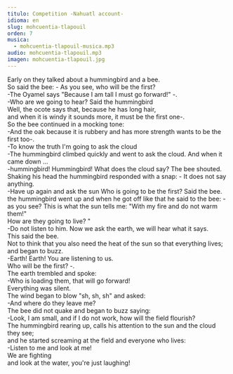 ```yaml
---
titulo: Competition -Nahuatl account-
idioma: en
slug: mohcuentia-tlapouil
orden: 7
musica: 
  - mohcuentia-tlapouil-musica.mp3
audio: mohcuentia-tlapouil.mp3
imagen: mohcuentia-tlapouil.jpg
---
```


Early on they talked about a hummingbird and a bee.<br>
So said the bee: - As you see, who will be the first?<br>
-The Oyamel says "Because I am tall I must go forward!" -.<br>
-Who are we going to hear? Said the hummingbird<br>
Well, the ocote says that, because he has long hair,<br>
and when it is windy it sounds more, it must be the first one-.<br>
So the bee continued in a mocking tone:<br>
-And the oak because it is rubbery and has more strength wants to be the first too-.<br>
-To know the truth I'm going to ask the cloud<br>
-The hummingbird climbed quickly and went to ask the cloud. And when it came down ...<br>
-hummingbird! Hummingbird! What does the cloud say? The bee shouted.<br>
Shaking his head the hummingbird responded with a snap: - It does not say anything.<br>
-Have up again and ask the sun Who is going to be the first? Said the bee.<br>
the hummingbird went up and when he got off like that he said to the bee: -<br>
as you see? This is what the sun tells me: "With my fire and do not warm them!"<br>
How are they going to live? "<br>
-Do not listen to him. Now we ask the earth, we will hear what it says.<br>
This said the bee.<br>
Not to think that you also need the heat of the sun so that everything lives; and began to buzz.<br>
-Earth! Earth! You are listening to us.<br>
Who will be the first? -.<br>
The earth trembled and spoke:<br>
-Who is loading them, that will go forward!<br>
Everything was silent.<br>
The wind began to blow "sh, sh, sh" and asked:<br>
-And where do they leave me?<br>
The bee did not quake and began to buzz saying:<br>
-Look, I am small, and if I do not work, how will the field flourish?<br>
The hummingbird rearing up, calls his attention to the sun and the cloud they see;<br>
and he started screaming at the field and everyone who lives:<br>
-Listen to me and look at me!<br>
We are fighting<br>
and look at the water, you're just laughing!<br>
